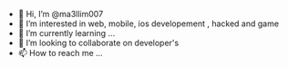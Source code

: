 - 👋 Hi, I’m @ma3llim007
- 👀 I’m interested in web, mobile, ios developement , hacked and game
- 🌱 I’m currently learning ...
- 💞️ I’m looking to collaborate on developer's
- 📫 How to reach me ...

<!---
ma3llim007/ma3llim007 is a ✨ special ✨ repository because its `README.md` (this file) appears on your GitHub profile.
You can click the Preview link to take a look at your changes.
--->
